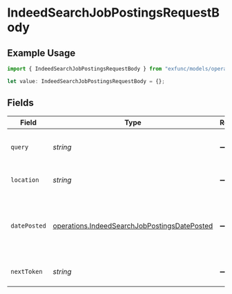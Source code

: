 # IndeedSearchJobPostingsRequestBody

## Example Usage

```typescript
import { IndeedSearchJobPostingsRequestBody } from "exfunc/models/operations";

let value: IndeedSearchJobPostingsRequestBody = {};
```

## Fields

| Field                                                                                                        | Type                                                                                                         | Required                                                                                                     | Description                                                                                                  |
| ------------------------------------------------------------------------------------------------------------ | ------------------------------------------------------------------------------------------------------------ | ------------------------------------------------------------------------------------------------------------ | ------------------------------------------------------------------------------------------------------------ |
| `query`                                                                                                      | *string*                                                                                                     | :heavy_minus_sign:                                                                                           | The search query for job postings                                                                            |
| `location`                                                                                                   | *string*                                                                                                     | :heavy_minus_sign:                                                                                           | Location to filter job postings                                                                              |
| `datePosted`                                                                                                 | [operations.IndeedSearchJobPostingsDatePosted](../../models/operations/indeedsearchjobpostingsdateposted.md) | :heavy_minus_sign:                                                                                           | Filter for job postings based on when they were posted                                                       |
| `nextToken`                                                                                                  | *string*                                                                                                     | :heavy_minus_sign:                                                                                           | Next token for pagination                                                                                    |